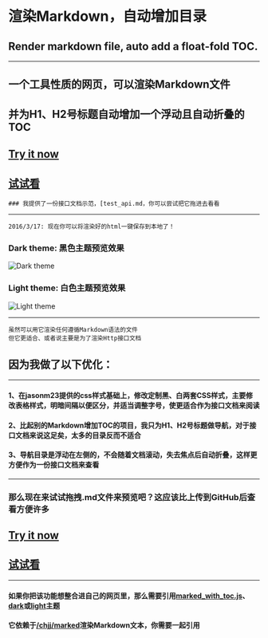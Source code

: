 # 渲染Markdown，自动增加目录
## Render markdown file, auto add a float-fold TOC.
***
## 一个工具性质的网页，可以渲染Markdown文件
## 并为H1、H2号标题自动增加一个浮动且自动折叠的TOC
## [Try it now](http://zhengxiaoyao0716.github.io/MarkedWithToc)<br />
## [试试看](http://temp.zheng0716.com/MarkedWithToc)<br />
    ### 我提供了一份接口文档示范，[test_api.md，你可以尝试把它拖进去看看
***
    2016/3/17: 现在你可以将渲染好的html一键保存到本地了！
### Dark theme: 黑色主题预览效果
![Dark theme](http://zhengxiaoyao0716.github.io/MarkedWithToc/preview/dark.jpg)
### Light theme: 白色主题预览效果
![Light theme](http://zhengxiaoyao0716.github.io/MarkedWithToc/preview/light.jpg)
***
    虽然可以用它渲染任何遵循Markdown语法的文件
    但它更适合、或者说主要是为了渲染Http接口文档
## 因为我做了以下优化：
***
> 
#### 1、在jasonm23提供的css样式基础上，修改定制黑、白两套CSS样式，主要修改表格样式，明暗间隔以便区分，并适当调整字号，使更适合作为接口文档来阅读
#### 2、比起别的Markdown增加TOC的项目，我只为H1、H2号标题做导航，对于接口文档来说这足矣，太多的目录反而不适合
#### 3、导航目录是浮动在左侧的，不会随着文档滚动，失去焦点后自动折叠，这样更方便作为一份接口文档来查看

***
### 那么现在来试试拖拽.md文件来预览吧？这应该比上传到GitHub后查看方便许多
## [Try it now](http://zhengxiaoyao0716.github.io/MarkedWithToc)<br />
## [试试看](http://temp.zheng0716.com/MarkedWithToc)<br />
***
#### 如果你把该功能想整合进自己的网页里，那么需要引用[marked_with_toc.js](http://zhengxiaoyao0716.github.io/MarkedWithToc/static/js/marked_with_toc.js)、[dark](http://zhengxiaoyao0716.github.io/MarkedWithToc/static/css/markdown-dark.css)或[light](http://zhengxiaoyao0716.github.io/MarkedWithToc/static/css/markdown-dark.css)主题
#### 它依赖于[/chjj/marked](https://github.com/chjj/marked)渲染Markdown文本，你需要一起引用